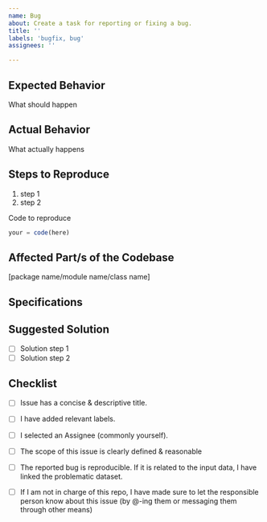 ```yaml
---
name: Bug
about: Create a task for reporting or fixing a bug.
title: ''
labels: 'bugfix, bug'
assignees: ''

---
```


## Expected Behavior

What should happen

## Actual Behavior

What actually happens

## Steps to Reproduce

1) step 1
2) step 2

Code to reproduce <!-- optional -->

```javascript
your = code(here)
```

## Affected Part/s of the Codebase

[package name/module name/class name]

## Specifications
<!-- version, platform, package versions, ... -->

## Suggested Solution
<!-- optional -->

- [ ] Solution step 1
- [ ] Solution step 2

## Checklist
<!-- Feel free to delete the checklist once you've gone through it -->

- [ ] Issue has a concise & descriptive title.
- [ ] I have added relevant labels.
- [ ] I selected an Assignee (commonly yourself).

- [ ] The scope of this issue is clearly defined & reasonable
- [ ] The reported bug is reproducible. If it is related to the input data, I have linked the problematic dataset.
- [ ] If I am not in charge of this repo, I have made sure to let the responsible person know about this issue (by @-ing them or messaging them through other means)
